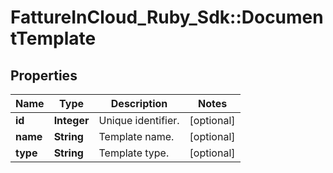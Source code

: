 # FattureInCloud_Ruby_Sdk::DocumentTemplate

## Properties

| Name | Type | Description | Notes |
| ---- | ---- | ----------- | ----- |
| **id** | **Integer** | Unique identifier. | [optional] |
| **name** | **String** | Template name. | [optional] |
| **type** | **String** | Template type. | [optional] |

